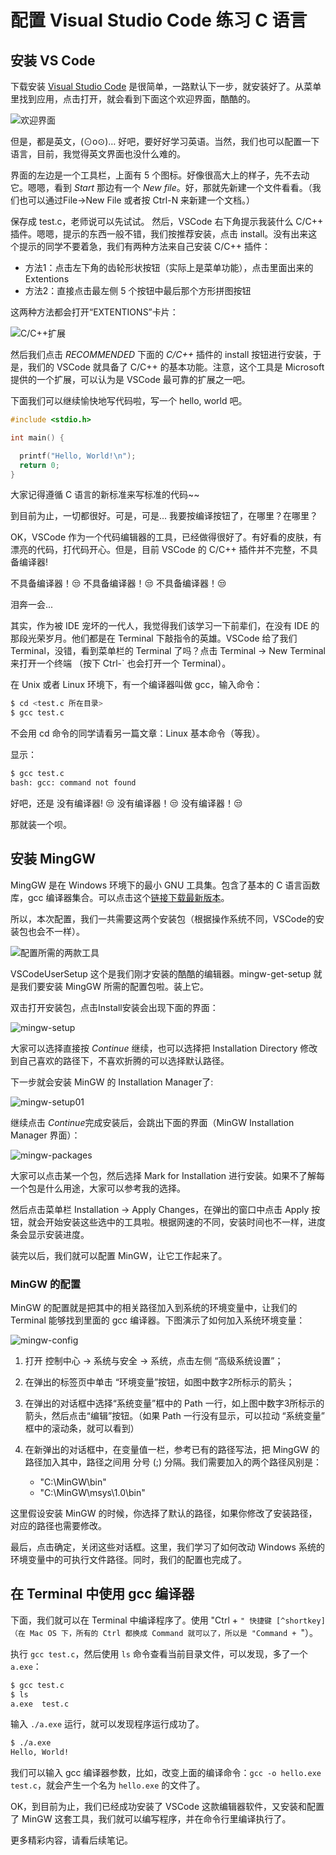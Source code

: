 # 配置 Visual Studio Code 练习 C 语言

## 安装 VS Code

下载安装 [Visual Studio Code](https://code.visualstudio.com/) 是很简单，一路默认下一步，就安装好了。从菜单里找到应用，点击打开，就会看到下面这个欢迎界面，酷酷的。

![欢迎界面](./img/VSCode-start-02-open-VSCode.png)

但是，都是英文，(⊙o⊙)…
好吧，要好好学习英语。当然，我们也可以配置一下语言，目前，我觉得英文界面也没什么难的。

界面的左边是一个工具栏，上面有 5 个图标。好像很高大上的样子，先不去动它。嗯嗯，看到 *Start* 那边有一个 *New file*。好，那就先新建一个文件看看。（我们也可以通过File->New File 或者按 Ctrl-N 来新建一个文档。）

保存成 test.c，老师说可以先试试。
然后，VSCode 右下角提示我装什么 C/C++ 插件。嗯嗯，提示的东西一般不错，我们按推荐安装，点击 install。没有出来这个提示的同学不要着急，我们有两种方法来自己安装 C/C++ 插件：

- 方法1：点击左下角的齿轮形状按钮（实际上是菜单功能），点击里面出来的 Extentions 
- 方法2：直接点击最左侧 5 个按钮中最后那个方形拼图按钮

这两种方法都会打开“EXTENTIONS”卡片：

![C/C++扩展](./img/vscode-start-03-c-extention.png)


然后我们点击 *RECOMMENDED* 下面的 *C/C++* 插件的 install 按钮进行安装，于是，我们的 VSCode 就具备了 C/C++ 的基本功能。注意，这个工具是 Microsoft 提供的一个扩展，可以认为是 VSCode 最可靠的扩展之一吧。

下面我们可以继续愉快地写代码啦，写一个 hello, world 吧。

```c
#include <stdio.h>

int main() {

  printf("Hello, World!\n");
  return 0;
}
```

大家记得遵循 C 语言的新标准来写标准的代码~~

到目前为止，一切都很好。可是，可是... 我要按编译按钮了，在哪里？在哪里？

OK，VSCode 作为一个代码编辑器的工具，已经做得很好了。有好看的皮肤，有漂亮的代码，打代码开心。但是，目前 VSCode 的 C/C++ 插件并不完整，不具备编译器!

不具备编译器！:unamused: 不具备编译器！:unamused: 不具备编译器！:unamused:

泪奔一会...

其实，作为被 IDE 宠坏的一代人，我觉得我们该学习一下前辈们，在没有 IDE 的那段光荣岁月。他们都是在 Terminal 下敲指令的英雄。VSCode 给了我们 Terminal，没错，看到菜单栏的 Terminal 了吗？点击 Terminal -> New Terminal 来打开一个终端 （按下 Ctrl-` 也会打开一个 Terminal）。

在 Unix 或者 Linux 环境下，有一个编译器叫做 gcc，输入命令：

```sh
$ cd <test.c 所在目录>
$ gcc test.c
```

不会用 cd 命令的同学请看另一篇文章：Linux 基本命令（等我）。

显示：

```sh
$ gcc test.c
bash: gcc: command not found
```

好吧，还是 没有编译器! :unamused: 没有编译器！:unamused: 没有编译器！:unamused:

那就装一个呗。

## 安装 MingGW

MingGW 是在 Windows 环境下的最小 GNU 工具集。包含了基本的 C 语言函数库，gcc 编译器集合。可以点击这个[链接下载最新版本](https://osdn.net/projects/mingw/downloads/68260/mingw-get-setup.exe/)。

所以，本次配置，我们一共需要这两个安装包（根据操作系统不同，VSCode的安装包也会不一样）。

![配置所需的两款工具](./img/vscode-start-01-prepare-downloads.png)

VSCodeUserSetup 这个是我们刚才安装的酷酷的编辑器。mingw-get-setup 就是我们要安装 MingGW 所需的配置包啦。装上它。

双击打开安装包，点击Install安装会出现下面的界面：

![mingw-setup](./img/vscode-start-04-mingw-setup.png)

大家可以选择直接按 *Continue* 继续，也可以选择把 Installation Directory 修改到自己喜欢的路径下，不喜欢折腾的可以选择默认路径。

下一步就会安装 MinGW 的 Installation Manager了:

![mingw-setup01](./img/vscode-start-05-mingw-setup01.png)

继续点击 *Continue*完成安装后，会跳出下面的界面（MinGW Installation Manager 界面）：

![mingw-packages](./img/vscode-start-06-mingw-packages.png)

大家可以点击某一个包，然后选择 Mark for Installation 进行安装。如果不了解每一个包是什么用途，大家可以参考我的选择。

然后点击菜单栏 Installation -> Apply Changes，在弹出的窗口中点击 Apply 按钮，就会开始安装这些选中的工具啦。根据网速的不同，安装时间也不一样，进度条会显示安装进度。

装完以后，我们就可以配置 MinGW，让它工作起来了。

### MinGW 的配置

MinGW 的配置就是把其中的相关路径加入到系统的环境变量中，让我们的 Terminal 能够找到里面的 gcc 编译器。下图演示了如何加入系统环境变量：

![mingw-config](./img/vscode-start-07-mingw-config.png)

1. 打开 控制中心 -> 系统与安全 -> 系统，点击左侧 “高级系统设置”；
2. 在弹出的标签页中单击 “环境变量”按钮，如图中数字2所标示的箭头；
3. 在弹出的对话框中选择“系统变量”框中的 Path 一行，如上图中数字3所标示的箭头，然后点击“编辑”按钮。（如果 Path 一行没有显示，可以拉动 “系统变量” 框中的滚动条，就可以看到）
4. 在新弹出的对话框中，在变量值一栏，参考已有的路径写法，把 MingGW 的路径加入其中，路径之间用 分号 (;) 分隔。我们需要加入的两个路径风别是：
   
   - "C:\MinGW\bin"
   - "C:\MinGW\msys\1.0\bin"

这里假设安装 MinGW 的时候，你选择了默认的路径，如果你修改了安装路径，对应的路径也需要修改。

最后，点击确定，关闭这些对话框。这里，我们学习了如何改动 Windows 系统的环境变量中的可执行文件路径。同时，我们的配置也完成了。


## 在 Terminal 中使用 gcc 编译器

下面，我们就可以在 Terminal 中编译程序了。使用 "Ctrl + `" 快捷键 [^shortkey] （在 Mac OS 下，所有的 Ctrl 都换成 Command 就可以了，所以是 "Command + `"）。

[^shortkey]: 注意，这里 "Ctrl + `" 代表同时按下 "Ctrl" 键和 "`" 键，也可以按下 "Ctrl" 键的同时再按下 "`" 键，中间的 + 号是不需要按的。

执行 `gcc test.c`，然后使用 `ls` 命令查看当前目录文件，可以发现，多了一个 `a.exe`：

```sh
$ gcc test.c
$ ls
a.exe  test.c
```

输入 `./a.exe` 运行，就可以发现程序运行成功了。

```sh
$ ./a.exe
Hello, World!
```

我们可以输入 gcc 编译器参数，比如，改变上面的编译命令：`gcc -o hello.exe test.c`，就会产生一个名为 `hello.exe` 的文件了。

OK，到目前为止，我们已经成功安装了 VSCode 这款编辑器软件，又安装和配置了 MinGW 这套工具，我们就可以编写程序，并在命令行里编译执行了。

更多精彩内容，请看后续笔记。


